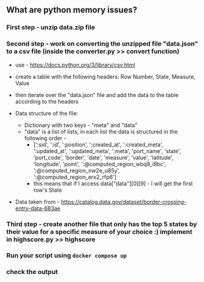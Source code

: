 ## What are python memory issues?

### First step - unzip data.zip file
### Second step - work on converting the unzipped file "data.json" to a csv file (inside the converter.py >> convert function)
* use - https://docs.python.org/3/library/csv.html
* create a table with the following headers: Row Number, State, Measure, Value
* then iterate over the "data.json" file and add the data to the table according to the headers

* Data structure of the file:
  * Dictionary with two keys - "meta" and "data"
  * "data" is a list of lists, in each list the data is structured in the following order -
    * [':sid', ':id', ':position', ':created_at', ':created_meta', ':updated_at', ':updated_meta', ':meta', 'port_name', 'state', 'port_code', 'border', 'date', 'measure', 'value', 'latitude', 'longitude', 'point', ':@computed_region_wbq9_i9bc', ':@computed_region_nw2e_u85y', ':@computed_region_erx2_rfp6']
    * this means that if I access data["data"][0][9] - I will get the first row's State

* Data taken from - https://catalog.data.gov/dataset/border-crossing-entry-data-683ae

### Third step - create another file that only has the top 5 states by their value for a specific measure of your choice :) implement in highscore.py >> highscore
### Run your script using ```docker compose up```
### check the output